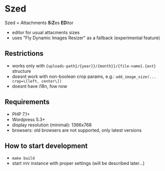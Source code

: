 # Szed
Szed = Attachments **S**i**Z**es **ED**itor

- editor for usual attacments sizes
- uses "Fly Dynamic Images Resizer" as a fallback (experimental feature)

## Restrictions
- works only with `{uploads-path}/{year}}/{month}}/{file-name}.{ext}` structure
- doesnt work with non-boolean crop params, e.g.: `add_image_size(... crop=\[left, center\])`
- doesnt have i18n, fow now

## Requirements
- PHP 7.1+
- Wordpress 5.3+
- display resolution (minimal): 1366x768
- browsers: old browsers are not supported, only latest versions

## How to start development
- `make build`
- start `VVV` instance with proper settings (will be described later...)
